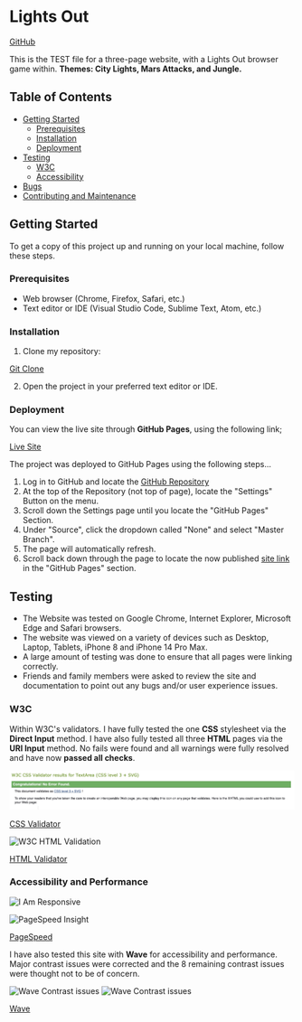 # Lights Out 

[GitHub](https://orgnatedrake.github.io/milestone-project-2/)

This is the TEST file for a three-page website, with a Lights Out browser game within. **Themes: City Lights, Mars Attacks, and Jungle.**
## Table of Contents

- [Getting Started](#getting-started)
  - [Prerequisites](#prerequisites)
  - [Installation](#installation)
  - [Deployment](#deployment)
- [Testing](#testing)
  - [W3C](#w3c)
  - [Accessibility](#accessibility)
- [Bugs](#bugs)
- [Contributing and Maintenance](#contributing-and-maintenance)

## Getting Started

To get a copy of this project up and running on your local machine, follow these steps.
### Prerequisites

- Web browser (Chrome, Firefox, Safari, etc.)
- Text editor or IDE (Visual Studio Code, Sublime Text, Atom, etc.)
### Installation

1. Clone my repository:

[Git Clone](https://github.com/OrgNateDrake/milestone-project-2)

2. Open the project in your preferred text editor or IDE.
### Deployment

You can view the live site through **GitHub Pages**, using the following link; 

[Live Site](https://orgnatedrake.github.io/milestone-project-2)

The project was deployed to GitHub Pages using the following steps...

1. Log in to GitHub and locate the [GitHub Repository](https://github.com/)
2. At the top of the Repository (not top of page), locate the "Settings" Button on the menu.
3. Scroll down the Settings page until you locate the "GitHub Pages" Section.
4. Under "Source", click the dropdown called "None" and select "Master Branch".
5. The page will automatically refresh.
6. Scroll back down through the page to locate the now published [site link](https://github.com) in the "GitHub Pages" section.
## Testing

- The Website was tested on Google Chrome, Internet Explorer, Microsoft Edge and Safari browsers.
- The website was viewed on a variety of devices such as Desktop, Laptop, Tablets, iPhone 8 and iPhone 14 Pro Max.
- A large amount of testing was done to ensure that all pages were linking correctly.
- Friends and family members were asked to review the site and documentation to point out any bugs and/or user experience issues.
### W3C

Within W3C's validators. I have fully tested the one **CSS** stylesheet via the **Direct Input** method. I have also fully tested all three **HTML** pages via the **URI Input** method. No fails were found and all warnings were fully resolved and have now **passed all checks**.

![W3C CSS Validation](/assets/docs/lights-out-css-pass.jpeg)

[CSS Validator](https://jigsaw.w3.org/css-validator/)

![W3C HTML Validation](docs/w3c-html-validation-img.png)

[HTML Validator](https://validator.w3.org)
### Accessibility and Performance

![I Am Responsive](docs/iamresponsive.png)

![PageSpeed Insight](docs/test-pagespeed.png)

[PageSpeed](https://pagespeed.web.dev)

I have also tested this site with **Wave** for accessibility and performance. Major contrast issues were corrected and the 8 remaining contrast issues were thought not to be of concern.

![Wave Contrast issues](docs/wave-contrast-img1.png)
![Wave Contrast issues](docs/wave-contrast-img2.png)

[Wave](https://wave.webaim.org)